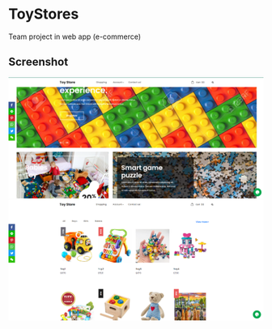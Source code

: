 # ToyStores
Team project in web app (e-commerce)

## Screenshot

![App Screenshot](https://github.com/britneymuk/ToyStores/blob/main/Screenshots/main.png)
![App Screenshot](https://github.com/britneymuk/ToyStores/blob/main/Screenshots/product.png)
